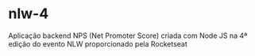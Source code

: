 # nlw-4
Aplicação backend NPS (Net Promoter Score) criada com Node JS na 4ª edição do evento NLW proporcionado pela Rocketseat
